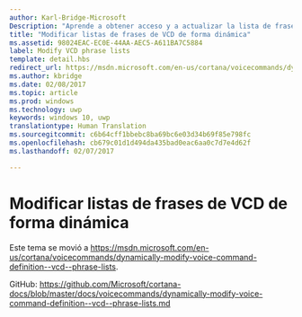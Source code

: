 ```yaml
---
author: Karl-Bridge-Microsoft
Description: "Aprende a obtener acceso y a actualizar la lista de frases admitidas (elementos PhraseList) en un archivo de definición de comando de voz (VCD), mediante el resultado de reconocimiento de voz en tiempo de ejecución."
title: "Modificar listas de frases de VCD de forma dinámica"
ms.assetid: 98024EAC-EC0E-44AA-AEC5-A611BA7C5884
label: Modify VCD phrase lists
template: detail.hbs
redirect_url: https://msdn.microsoft.com/en-us/cortana/voicecommands/dynamically-modify-voice-command-definition--vcd--phrase-lists
ms.author: kbridge
ms.date: 02/08/2017
ms.topic: article
ms.prod: windows
ms.technology: uwp
keywords: windows 10, uwp
translationtype: Human Translation
ms.sourcegitcommit: c6b64cff1bbebc8ba69bc6e03d34b69f85e798fc
ms.openlocfilehash: cb679c01d1d494da435bad0eac6aa0c7d7e4d62f
ms.lasthandoff: 02/07/2017

---
```


# <a name="dynamically-modify-vcd-phrase-lists"></a>Modificar listas de frases de VCD de forma dinámica

Este tema se movió a https://msdn.microsoft.com/en-us/cortana/voicecommands/dynamically-modify-voice-command-definition--vcd--phrase-lists.

GitHub: https://github.com/Microsoft/cortana-docs/blob/master/docs/voicecommands/dynamically-modify-voice-command-definition--vcd--phrase-lists.md

